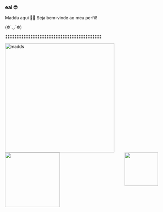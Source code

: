 ### eai 🤓 
Maddu aqui 🐱‍💻
Seja bem-vinde ao meu perfil! 

(❁´◡`❁)

⁑⁑⁑⁑⁑⁑⁑⁑⁑⁑⁑⁑⁑⁑⁑⁑⁑⁑⁑⁑⁑⁑⁑⁑⁑⁑⁑⁑⁑⁑⁑⁑⁑⁑⁑⁑⁑⁑⁑⁑⁑⁑
<div>
 <img align="left" alt="madds" height="360px"  src="https://media.discordapp.net/attachments/942822236384010281/942822332739772466/Fatos_sobre_mim_-Desenhista_nao_profissional_-Ovolactovegetariana_-Cursando_tec._TI_-Apaixonada_por_anime_-Amo_animais_-Pronomes_eladela.png?width=369&height=369">
  <a href="https://github.com/maddsOwO">
  <img height="180em" src="https://github-readme-stats.vercel.app/api?username=maddsOwO&show_icons=true&theme=aura&include_all_commits=true&count_private=true"/>
 
 <img align= "right" img height="110em" src="https://github-readme-stats.vercel.app/api/top-langs/?username=maddsOwO&layout=compact&langs_count=7&theme=aura"/>
</div>
<div style="display: inline_block"><br>

 </div>



